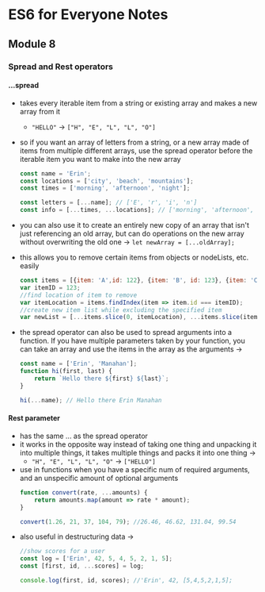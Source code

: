 # ES6 for Everyone Notes

## Module 8

### Spread and Rest operators

#### ...spread
+ takes every iterable item from a string or existing array and makes a new array from it
	* `"HELLO"` → `["H", "E", "L", "L", "O"]`
+ so if you want an array of letters from a string, or a new array made of items from multiple different arrays, use the spread operator before the iterable item you want to make into the new array
	```javascript
	const name = 'Erin';
	const locations = ['city', 'beach', 'mountains'];
	const times = ['morning', 'afternoon', 'night'];

	const letters = [...name]; // ['E', 'r', 'i', 'n']
	const info = [...times, ...locations]; // ['morning', 'afternoon', 'night', city', 'beach', 'mountains']
	```

+ you can also use it to create an entirely new copy of an array that isn't just referencing an old array, but can do operations on the new array without overwriting the old one → `let newArray = [...oldArray];`
+ this allows you to remove certain items from objects or nodeLists, etc. easily
	```javascript
	const items = [{item: 'A',id: 122}, {item: 'B', id: 123}, {item: 'C', id: 124}];
	var itemID = 123;
	//find location of item to remove
	var itemLocation = items.findIndex(item => item.id === itemID);
	//create new item list while excluding the specified item
	var newList = [...items.slice(0, itemLocation), ...items.slice(itemLocation + 1)]; //[{item: 'A', id: 122}, {item: 'C', id: 124}];
	```
+ the spread operator can also be used to spread arguments into a function. If you have multiple parameters taken by your function, you can take an array and use the items in the array as the arguments →
	```javascript
	const name = ['Erin', 'Manahan'];
	function hi(first, last) {
		return `Hello there ${first} ${last}`;
	}

	hi(...name); // Hello there Erin Manahan
	```

#### Rest parameter
+ has the same ... as the spread operator
+ it works in the opposite way instead of taking one thing and unpacking it into multiple things, it takes multiple things and packs it into one thing → 
	* `"H", "E", "L", "L", "O"` → `["HELLO"]`
+ use in functions when you have a specific num of required arguments, and an unspecific amount of optional arguments
	```javascript
	function convert(rate, ...amounts) {
		return amounts.map(amount => rate * amount);
	}

	convert(1.26, 21, 37, 104, 79); //26.46, 46.62, 131.04, 99.54
	```
+ also useful in destructuring data →
	```javascript
	//show scores for a user
	const log = ['Erin', 42, 5, 4, 5, 2, 1, 5];
	const [first, id, ...scores] = log;

	console.log(first, id, scores); //'Erin', 42, [5,4,5,2,1,5];
	```





